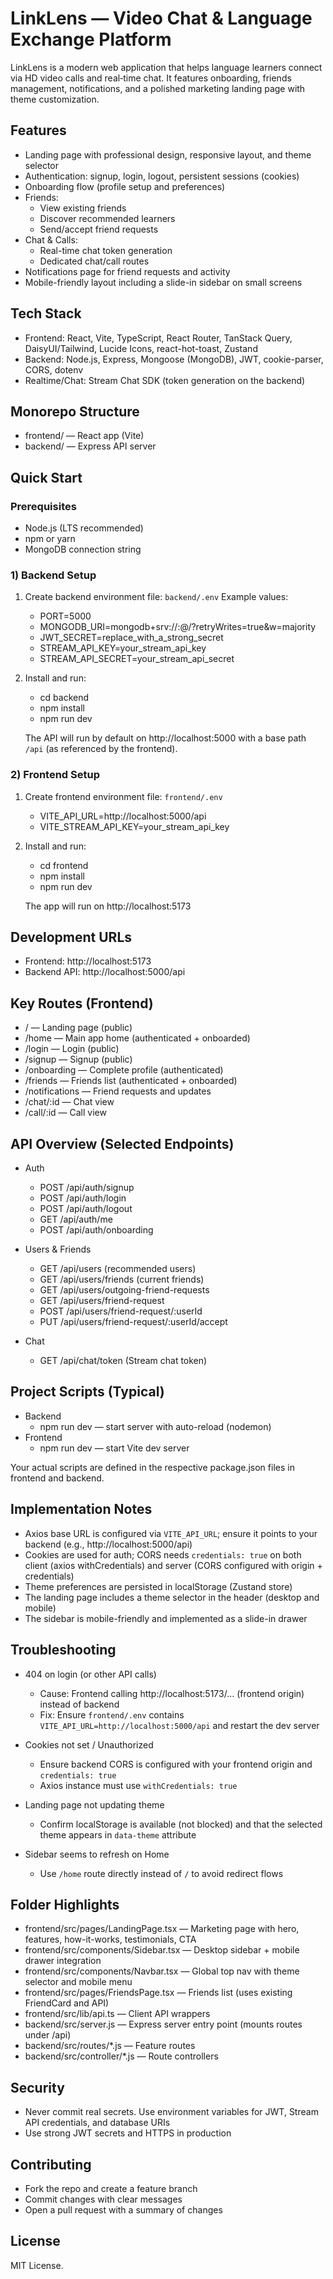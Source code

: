 # LinkLens — Video Chat & Language Exchange Platform

LinkLens is a modern web application that helps language learners connect via HD video calls and real‑time chat. It features onboarding, friends management, notifications, and a polished marketing landing page with theme customization.


## Features
- Landing page with professional design, responsive layout, and theme selector
- Authentication: signup, login, logout, persistent sessions (cookies)
- Onboarding flow (profile setup and preferences)
- Friends:
  - View existing friends
  - Discover recommended learners
  - Send/accept friend requests
- Chat & Calls:
  - Real-time chat token generation
  - Dedicated chat/call routes
- Notifications page for friend requests and activity
- Mobile-friendly layout including a slide-in sidebar on small screens


## Tech Stack
- Frontend: React, Vite, TypeScript, React Router, TanStack Query, DaisyUI/Tailwind, Lucide Icons, react-hot-toast, Zustand
- Backend: Node.js, Express, Mongoose (MongoDB), JWT, cookie-parser, CORS, dotenv
- Realtime/Chat: Stream Chat SDK (token generation on the backend)


## Monorepo Structure
- frontend/ — React app (Vite)
- backend/  — Express API server


## Quick Start

### Prerequisites
- Node.js (LTS recommended)
- npm or yarn
- MongoDB connection string

### 1) Backend Setup
1. Create backend environment file: `backend/.env`
   Example values:
   - PORT=5000
   - MONGODB_URI=mongodb+srv://<user>:<pass>@<cluster>/<db>?retryWrites=true&w=majority
   - JWT_SECRET=replace_with_a_strong_secret
   - STREAM_API_KEY=your_stream_api_key
   - STREAM_API_SECRET=your_stream_api_secret

2. Install and run:
   - cd backend
   - npm install
   - npm run dev

   The API will run by default on http://localhost:5000 with a base path `/api` (as referenced by the frontend).

### 2) Frontend Setup
1. Create frontend environment file: `frontend/.env`
   - VITE_API_URL=http://localhost:5000/api
   - VITE_STREAM_API_KEY=your_stream_api_key

2. Install and run:
   - cd frontend
   - npm install
   - npm run dev

   The app will run on http://localhost:5173


## Development URLs
- Frontend: http://localhost:5173
- Backend API: http://localhost:5000/api


## Key Routes (Frontend)
- / — Landing page (public)
- /home — Main app home (authenticated + onboarded)
- /login — Login (public)
- /signup — Signup (public)
- /onboarding — Complete profile (authenticated)
- /friends — Friends list (authenticated + onboarded)
- /notifications — Friend requests and updates
- /chat/:id — Chat view
- /call/:id — Call view


## API Overview (Selected Endpoints)
- Auth
  - POST /api/auth/signup
  - POST /api/auth/login
  - POST /api/auth/logout
  - GET  /api/auth/me
  - POST /api/auth/onboarding

- Users & Friends
  - GET  /api/users          (recommended users)
  - GET  /api/users/friends  (current friends)
  - GET  /api/users/outgoing-friend-requests
  - GET  /api/users/friend-request
  - POST /api/users/friend-request/:userId
  - PUT  /api/users/friend-request/:userId/accept

- Chat
  - GET  /api/chat/token     (Stream chat token)


## Project Scripts (Typical)
- Backend
  - npm run dev — start server with auto-reload (nodemon)
- Frontend
  - npm run dev — start Vite dev server

Your actual scripts are defined in the respective package.json files in frontend and backend.


## Implementation Notes
- Axios base URL is configured via `VITE_API_URL`; ensure it points to your backend (e.g., http://localhost:5000/api)
- Cookies are used for auth; CORS needs `credentials: true` on both client (axios withCredentials) and server (CORS configured with origin + credentials)
- Theme preferences are persisted in localStorage (Zustand store)
- The landing page includes a theme selector in the header (desktop and mobile)
- The sidebar is mobile-friendly and implemented as a slide-in drawer


## Troubleshooting
- 404 on login (or other API calls)
  - Cause: Frontend calling http://localhost:5173/... (frontend origin) instead of backend
  - Fix: Ensure `frontend/.env` contains `VITE_API_URL=http://localhost:5000/api` and restart the dev server

- Cookies not set / Unauthorized
  - Ensure backend CORS is configured with your frontend origin and `credentials: true`
  - Axios instance must use `withCredentials: true`

- Landing page not updating theme
  - Confirm localStorage is available (not blocked) and that the selected theme appears in `data-theme` attribute

- Sidebar seems to refresh on Home
  - Use `/home` route directly instead of `/` to avoid redirect flows


## Folder Highlights
- frontend/src/pages/LandingPage.tsx — Marketing page with hero, features, how-it-works, testimonials, CTA
- frontend/src/components/Sidebar.tsx — Desktop sidebar + mobile drawer integration
- frontend/src/components/Navbar.tsx — Global top nav with theme selector and mobile menu
- frontend/src/pages/FriendsPage.tsx — Friends list (uses existing FriendCard and API)
- frontend/src/lib/api.ts — Client API wrappers
- backend/src/server.js — Express server entry point (mounts routes under /api)
- backend/src/routes/*.js — Feature routes
- backend/src/controller/*.js — Route controllers


## Security
- Never commit real secrets. Use environment variables for JWT, Stream API credentials, and database URIs
- Use strong JWT secrets and HTTPS in production


## Contributing
- Fork the repo and create a feature branch
- Commit changes with clear messages
- Open a pull request with a summary of changes


## License
MIT License.
